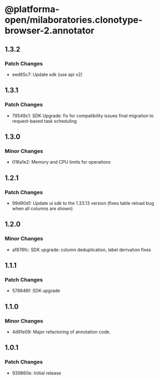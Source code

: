 # @platforma-open/milaboratories.clonotype-browser-2.annotator

## 1.3.2

### Patch Changes

- eed65c7: Update sdk (use api v2)

## 1.3.1

### Patch Changes

- 79549c1: SDK Upgrade: fix for compatibility issues final migration to request-based task scheduling

## 1.3.0

### Minor Changes

- 016a1e2: Memory and CPU limits for operations

## 1.2.1

### Patch Changes

- 99d90d1: Update ui sdk to the 1.33.13 version (fixes table reload bug when all columns are shown)

## 1.2.0

### Minor Changes

- af876fc: SDK upgrade: column deduplication, label derivation fixes

## 1.1.1

### Patch Changes

- 578646f: SDK upgrade

## 1.1.0

### Minor Changes

- 4d91e09: Major refactoring of annotation code.

## 1.0.1

### Patch Changes

- 939860e: Initial release
